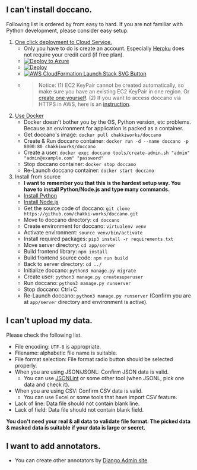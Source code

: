 ## I can't install doccano.

Following list is ordered by from easy to hard. If you are not familiar with Python development, please consider easy setup.

1. [One click deployment to Cloud Service.](https://github.com/chakki-works/doccano#deployment)
   * Only you have to do is create an account. Especially [Heroku](https://www.heroku.com/home) does not require your credit card (if free plan).
   * [![Deploy to Azure](https://azuredeploy.net/deploybutton.svg)](https://portal.azure.com/#create/Microsoft.Template/uri/https%3A%2F%2Fraw.githubusercontent.com%2Fchakki-works%2Fdoccano%2Fmaster%2Fazuredeploy.json)
   * [![Deploy](https://www.herokucdn.com/deploy/button.svg)](https://heroku.com/deploy)
   * [![AWS CloudFormation Launch Stack SVG Button](https://cdn.rawgit.com/buildkite/cloudformation-launch-stack-button-svg/master/launch-stack.svg)](https://us-east-1.console.aws.amazon.com/cloudformation/home?region=us-east-1#/stacks/create/review?templateURL=https://s3-external-1.amazonaws.com/cf-templates-10vry9l3mp71r-us-east-1/20190732wl-new.templatexloywxxyimi&stackName=doccano)
   * > Notice: (1) EC2 KeyPair cannot be created automatically, so make sure you have an existing EC2 KeyPair in one region. Or [create one yourself](https://docs.aws.amazon.com/AWSEC2/latest/UserGuide/ec2-key-pairs.html#having-ec2-create-your-key-pair). (2) If you want to access doccano via HTTPS in AWS, here is an [instruction](https://github.com/chakki-works/doccano/wiki/HTTPS-setting-for-doccano-in-AWS).
2. [Use Docker](https://docs.docker.com/install/)
   * Docker doesn't bother you by the OS, Python version, etc problems. Because an environment for application is packed as a container.
   * Get doccano's image: `docker pull chakkiworks/doccano`
   * Create & Run doccano container: `docker run -d --name doccano -p 8000:80 chakkiworks/doccano`
   * Create a user: `docker exec doccano tools/create-admin.sh "admin" "admin@example.com" "password"`
   * Stop doccano container: `docker stop doccano`
   * Re-Launch doccano container: `docker start doccano`
3. Install from source
   * **I want to remember you that this is the hardest setup way. You have to install Python/Node.js and type many commands.**
   * [Install Python](https://www.python.org/downloads/)
   * [Install Node.js](https://nodejs.org/en/download/)
   * Get the source code of doccano: `git clone https://github.com/chakki-works/doccano.git`
   * Move to doccano directory: `cd doccano`
   * Create environment for doccano: `virtualenv venv`
   * Activate environment: `source venv/bin/activate`
   * Install required packages: `pip3 install -r requirements.txt`
   * Move server directory: `cd app/server`
   * Build frontend library: `npm install`
   * Build frontend source code: `npm run build`
   * Back to server directory: `cd ../`
   * Initialize doccano: `python3 manage.py migrate`
   * Create user: `python3 manage.py createsuperuser`
   * Run doccano: `python3 manage.py runserver`
   * Stop doccano: Ctrl+C
   * Re-Launch doccano: `python3 manage.py runserver` (Confirm you are at `app/server` directory and environment is active).

## I can't upload my data.

Please check the following list.

- File encoding: `UTF-8` is appropriate.
- Filename: alphabetic file name is suitable.
- File format selection: File format radio button should be selected properly.
- When you are using JSON/JSONL: Confirm JSON data is valid.
  - You can use [JSONLint](https://jsonlint.com/) or some other tool (when JSONL, pick one data and check it).
- When you are using CSV: Confirm CSV data is valid.
  - You can use Excel or some tools that have import CSV feature. 
- Lack of line: Data file should not contain blank line.
- Lack of field: Data file should not contain blank field.

**You don't need your real & all data to validate file format. The picked data & masked data is suitable if your data is large or secret.**

## I want to add annotators.

* You can create other annotators by [Django Admin site](https://djangobook.com/django-admin-site/).
